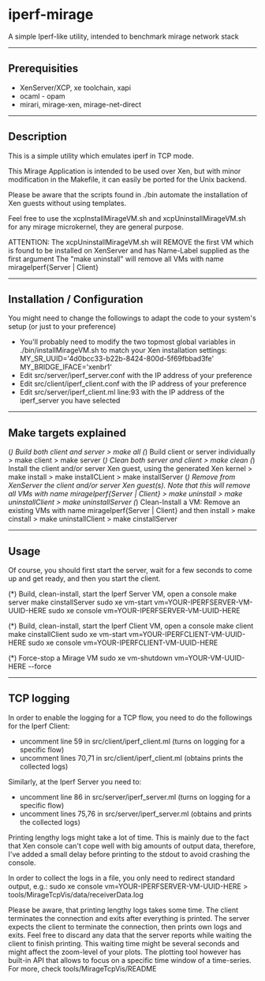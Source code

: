 iperf-mirage
============

A simple Iperf-like utility, intended to benchmark mirage network stack

-----------------
Prerequisities
-----------------
 - XenServer/XCP, xe toolchain, xapi
 - ocaml - opam
 - mirari, mirage-xen, mirage-net-direct


-----------------
Description
------------------
This is a simple utility which emulates iperf in TCP mode.

This Mirage Application is intended to be used over Xen, but with minor modification in the Makefile, it can easily be ported for the Unix backend.

Please be aware that the scripts found in ./bin automate the installation of Xen guests without using templates.

Feel free to use the xcpInstallMirageVM.sh and xcpUninstallMirageVM.sh for any mirage microkernel, they are general purpose.

ATTENTION:
The xcpUninstallMirageVM.sh will REMOVE the first VM which is found to be installed on XenServer and has Name-Label supplied as the first argument
The "make uninstall" will remove all VMs with name mirageIperf{Server | Client}



---------------------
Installation / Configuration
---------------------
You might need to change the followings to adapt the code to your system's setup (or just to your preference)
 - You'll probably need to modify the two topmost global variables in ./bin/installMirageVM.sh to match your Xen installation settings:
		MY_SR_UUID='4d0bcc33-b22b-8424-800d-5f69fbbad3fe'
		MY_BRIDGE_IFACE='xenbr1'
 - Edit src/server/iperf_server.conf with the IP address of your preference
 - Edit src/client/iperf_client.conf with the IP address of your preference
 - Edit src/server/iperf_client.ml line:93 with the IP address of the iperf_server you have selected
 

------------------
Make targets explained
------------------
(*) Build both client and server
		> make all
(*) Build client or server individually
		> make client
		> make server
(*) Clean both server and client
		> make clean
(*) Install the client and/or server Xen guest, using the generated Xen kernel
		> make install
		> make installCLient
		> make installServer
(*) Remove from XenServer the client and/or server Xen guest(s). Note that this will remove all VMs with name mirageIperf{Server | Client}
		> make uninstall
		> make uninstallClient
		> make uninstallServer
(*) Clean-Install a VM: Remove an existing VMs with name mirageIperf{Server | Client} and then install
		> make cinstall
		> make uninstallClient
		> make cinstallServer
	



------------------
Usage
------------------
Of course, you should first start the server, wait for a few seconds to come up and get ready, and then you start the client.

(*) Build, clean-install, start the Iperf Server VM, open a console
make server
make cinstallServer
sudo xe vm-start vm=YOUR-IPERFSERVER-VM-UUID-HERE 
sudo xe console vm=YOUR-IPERFSERVER-VM-UUID-HERE

(*) Build, clean-install, start the Iperf Client VM, open a console
make client
make cinstallClient
sudo xe vm-start vm=YOUR-IPERFCLIENT-VM-UUID-HERE 
sudo xe console vm=YOUR-IPERFCLIENT-VM-UUID-HERE

(*) Force-stop a Mirage VM
sudo xe vm-shutdown vm=YOUR-VM-UUID-HERE --force


--------------------
TCP logging
--------------------
In order to enable the logging for a TCP flow, you need to do the followings for the Iperf Client:
 - uncomment line 59 in src/client/iperf_client.ml (turns on logging for a specific flow)
 - uncomment lines 70,71 in src/client/iperf_client.ml (obtains prints the collected logs)

Similarly, at the Iperf Server you need to:
 - uncomment line 86 in src/server/iperf_server.ml (turns on logging for a specific flow)
 - uncomment lines 75,76 in src/server/iperf_server.ml (obtains and prints the collected logs)

Printing lengthy logs might take a lot of time. This is mainly due to the fact that Xen console can't cope well with big amounts of output data, therefore, I've added a small delay before printing to the stdout to avoid crashing the console.

In order to collect the logs in a file, you only need to redirect standard output, e.g.:
 sudo xe console vm=YOUR-IPERFSERVER-VM-UUID-HERE  > tools/MirageTcpVis/data/receiverData.log

Please be aware, that printing lengthy logs takes some time. 
The client terminates the connection and exits after everything is printed.
The server expects the client to terminate the connection, then prints own logs and exits.
Feel free to discard any data that the server reports while waiting the client to finish printing.
This waiting time might be several seconds and might affect the zoom-level of your plots. 
The plotting tool however has built-in API that allows to focus on a specific time window of a time-series.
For more, check tools/MirageTcpVis/README

